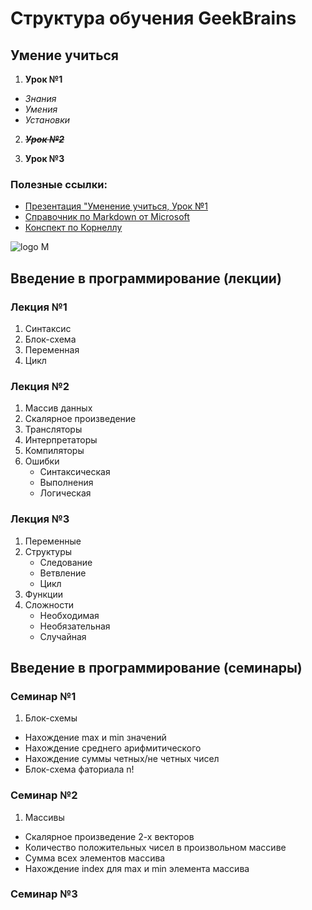 # Структура обучения GeekBrains
## Умение учиться
1. **Урок №1**
* _Знания_
* _Умения_
* _Установки_

2. ~~***Урок №2***~~

3. **Урок №3**

### Полезные ссылки:
* [Презентация "Уменение учиться, Урок №1](presentation.pdf)
* [Справочник по Markdown от Microsoft](https://learn.microsoft.com/ru-ru/contribute/markdown-reference)
* [Конспект по Корнеллу](abstract.jpg)

![logo M](https://e-cdn-images.dzcdn.net/images/cover/0ef663b9e8070199dc03a02c835b9d37/264x264-000000-80-0-0.jpg)

## Введение в программирование (лекции)
### Лекция №1
1. Синтаксис
2. Блок-схема
3. Переменная
4. Цикл
### Лекция №2
1. Массив данных
2. Скалярное произведение
3. Трансляторы
4. Интерпретаторы
5. Компиляторы
6. Ошибки
    * Синтаксическая
    * Выполнения
    * Логическая
### Лекция №3
1. Переменные
2. Структуры
    * Следование
    * Ветвление
    * Цикл
3. Функции
4. Сложности
    * Необходимая
    * Необязательная
    * Случайная
## Введение в программирование (семинары)
### Семинар №1
1. Блок-схемы

* Нахождение max и min значений
* Нахождение среднего арифмитического
* Нахождение суммы четных/не четных чисел
* Блок-схема фаториала n!
### Семинар №2
1. Массивы

* Скалярное произведение 2-х векторов
* Количество положительных чисел в произвольном массиве
* Сумма всех элементов массива
* Нахождение index для max и min элемента массива
### Семинар №3




